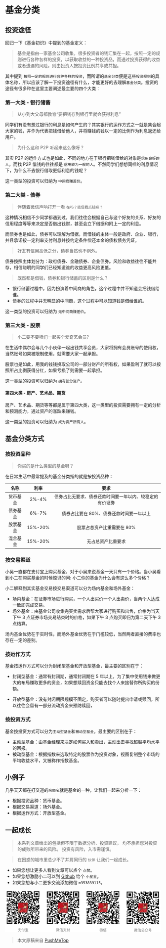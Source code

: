 # 基金分类

## 投资途径

回归一下《基金初识》中提到的基金定义：

> 基金是指由一家基金公司收集，很多投资者的钱汇集在一起，按照一定的规则进行各种各样的投资，以获取收益的一种投资品，而通过投资获得的收益或者遭遇的风险，则由投资人按投资比例共享或共担。

其中提到 `按照一定的规则进行各种各样的投资`，而所谓的`基金分类`便是这些`投资规则`的具体名称，所以应该了解一下投资途径有什么，才能更好的去理解`基金分类`。投资的途径有很多种在这里主要阐述最主要的四个大类：

### 第一大类 - 银行储蓄

> 从小到大父母都教育“要把钱存到银行里就会获得利息”

同学们有没有想过银行的利息是如何产生的？其实银行的运作方式之一就是集合起大家的钱，并作为代表把钱借给他人，并将赚钱的钱以一定的比例作为利息返还给用户。

> 为什么这和 P2P 听起来这么像呀？

其实 P2P 的运作方式也是如此，不同的地方在于银行把钱借给的对象是`信用良好的人`，而找 P2P 借钱的往往都是 `信用较为一般的人`。不然同学们想想同样的利息情况下，为什么不去银行借取更低利息的钱呢？

这一类型的投资可以归纳为 `中间商赚差价`。

### 第二大类 - 债券

> 伴随着微信声响打开一看 `在吗？能借我点钱嘛？`

这种情况相信不少同学都遇到过，我们往往会根据自己与这个好友的关系、好友的信用程度等等来决定是否借出钱财，甚至会立下借据和附上一定的利息。

而债券也是如此，债券可以理解为借据，而借钱的主体一般是政府、企业、银行，并且承诺按一定利率支付利息并按约定条件偿还本金的债权债务凭证。

> 好友有信用高低之分，债券当然也不例外。

债券按照主体划分为：政府债券、金融债券、企业债券。风险和收益往往不能共存，相信聪明的同学们已经知道谁的收益更高风险更低。

> 既然都是借钱，债券和银行储蓄的区别是什么？

- 银行储蓄过程中，因为扮演着中间商的角色，这个过程中并不知道会把钱借给谁。
- 债券的过程中并无明显的中间商，这个过程中可以知道钱是借给谁的。

这一类型的投资可以归纳为 `无中间商赚差价`。

### 第三大类 - 股票

> 小二要不要咱们一起买个爱奇艺会员?

在生活中偶尔会与几个小伙伴一起出钱共享会员，大家将拥有会员账号的使用权，当然账号如果被限制使用，就需要大家一起承担。

股票也是如此，用我的钱钱换取公司的一部分财产的所有权，如果盈利了就可以按照所占比例获得分红，如果亏损了则需要一起承担。

这一类型的投资可以归纳为 `拥有部分资产`。

#### 第四大类 - 房产、艺术品、期货

房产、艺术品、期货等等都是属于第四大类，这一类型的投资需要拥有一定的分析和预测能力，通过资产的涨跌来赚钱。

这一类型的投资可以归纳为 `成为资产所有人`。

## 基金分类方式

### 按投资品种

> 你买的是什么类型的基金呀？

在日常生活中最常提及的基金分类指的就是按投资品种：

|   名称   |  利率   |                           要求                           |
| :------: | :-----: | :------------------------------------------------------: |
| 货币基金 |  2%-4%  | 债券占比无要求、债券还款时间要一年以内、较稳定的有价证券 |
| 债券基金 |  6%-7%  |         债券占比要在 80%、债券还款时间要一年以上         |
| 股票基金 | 15%-20% |                股票占总资产比重需要在 80%                |
| 混合基金 | 15%-20% |                    无占总资产比重要求                    |

### 按交易渠道

小吴一直都在支付宝上购买基金，对于小吴来说基金一天只有一个价格。当小吴看到小二在购买基金的时候惊讶的问: 小二你的基金为什么会有这么多个价格？

小二解释到其实基金交易按交易渠道可以分为场内基金和场外基金：

- 场内基金：在证券市场进行购买，一个人出买价一个人出卖价，当两个人达成一致即完成交易。
- 场外基金：由基金公司收集完买卖需求后帮大家进行购买和出售，价格为当天下午 3 点证券市场交易结束时的价格，如果下午 3 点购买即归为第二天下午 3 点结算。

场内基金优势在于实时性，而场外基金优势在于门槛较低，当然两者直接的费率也存在一定的差别。

### 按运作方式

基金按运作方式可以分为封闭型基金和开放型基金，最主要的区别在于：

- 封闭型基金：通常有封闭期，通常封闭期在 5 年以上，为了集中使用钱来做更大的布局赚取更多的资金，如果想赎回资金只能去找个人来接替你所购买的份额。

- 开放型基金：没有封闭期限规模不固定，购买者可以随时提出申请或赎回，所以往往会留有一部分流动资金来预防赎回，

### 按投资方式

基金按投资方式可以分为`主动型基金`和`被动型基金`，最主要的区别在于：

- 主动型基金：由基金经理来决定如何买入和卖出，主动出击寻找超越平均水平的回报。
- 被动型基金：根据指数来选取特定的股票作为投资对象，视图复制整个市场的平均收益水平，又被称作指数基金。

## 小例子

几乎天天都在打交道的`余额宝`就是基金的一种，让我们一起来分析一下：

- 根据投资品种：货币基金。
- 根据交易渠道：场外基金。
- 根据运作方式：开放型基金。

## 一起成长

> 本系列文章给出的包括但不限于数据分析、投资建议，
> 均不承担您对投资的成败所带来的风险。
> 投资有风险，入市需谨慎。

> 在困惑的城市里总少不了并肩同行的 `伙伴` 让我们一起成长。

- 如果您想让更多人看到文章可以点个 `点赞`。
- 如果您想激励小二可以到 [Github](https://github.com/pushmetop/personal-financial-planning) 给个 `小星星`。
- 如果您想与小二更多交流添加微信 `m353839115`。

![捐助与联系](https://raw.githubusercontent.com/pushmetop/resource/master/donate/donate.png)

> 本文原稿来自 [PushMeTop](https://github.com/pushmetop)
